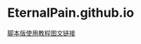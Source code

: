 # EternalPain.github.io  

[脚本版使用教程图文链接](https://eternalpain.github.io/ZJL_course/index.html "脚本版使用教程")  
